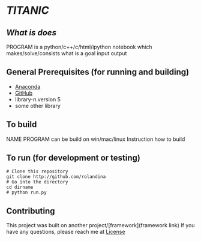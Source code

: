 # *_TITANIC_* 

## *What is does*

PROGRAM is a python/c++/c/html/ipython notebook which makes/solve/consists
what is a goal
input
output 

## General Prerequisites (for running and building)

* [Anaconda](https://www.anaconda.com/products/individual)
* [GitHub](https://github.com)
* library-n.version 5
* some other library

## To build

NAME PROGRAM can be build on win/mac/linux
Instruction how to build

## To run (for development or testing)

```
# Clone this repository 
git clone http://github.com/rolandina
# Go into the directory
cd dirname
# python run.py
```
## Contributing

This project was built on another project/[framework](framework link)
If you have any questions, please reach me at 
[License](www.lisense.com)
